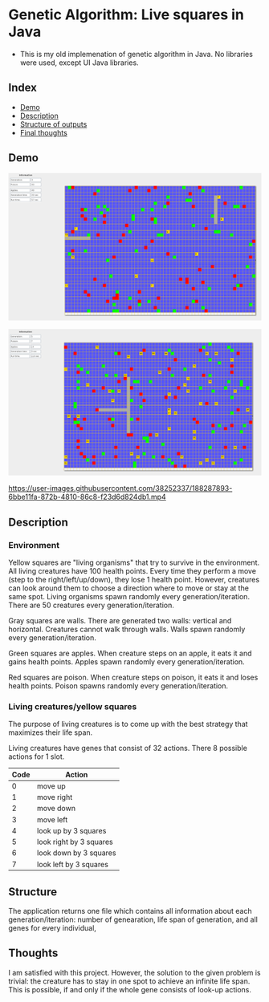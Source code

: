 # Genetic Algorithm: Live squares in Java
-    This is my old implemenation of genetic algorithm in Java. No libraries were used, except UI Java libraries.

## Index
   - [Demo](#Demo "Goto Demo")
   - [Description](#Description "Goto Description")
   - [Structure of outputs](#Structure "Goto Structure")
   - [Final thoughts](#Thoughts "Goto Thoughts")

## Demo
![alt text](https://github.com/DZykov/java-gen-alg/blob/main/img/show_case.png)

![alt text](https://github.com/DZykov/java-gen-alg/blob/main/img/show_case1.png)

https://user-images.githubusercontent.com/38252337/188287893-6bbe11fa-872b-4810-86c8-f23d6d824db1.mp4


## Description

### Environment

Yellow squares are "living organisms" that try to survive in the environment. All living creatures have 100 health points. Every time they perform a move (step to the right/left/up/down), they lose 1 health point. However, creatures can look around them to choose a direction where to move or stay at the same spot. Living organisms spawn randomly every generation/iteration. There are 50 creatures every generation/iteration.

Gray squares are walls. There are generated two walls: vertical and horizontal. Creatures cannot walk through walls. Walls spawn randomly every generation/iteration.

Green squares are apples. When creature steps on an apple, it eats it and gains health points. Apples spawn randomly every generation/iteration.

Red squares are poison. When creature steps on poison, it eats it and loses health points. Poison spawns randomly every generation/iteration.

### Living creatures/yellow squares

The purpose of living creatures is to come up with the best strategy that maximizes their life span.

Living creatures have genes that consist of 32 actions. There 8 possible actions for 1 slot.

|Code|Action                 |
|----|-----------------------|
|0   |move up                |
|1   |move right             |
|2   |move down              |
|3   |move left              |
|4   |look up by 3 squares   |
|5   |look right by 3 squares|
|6   |look down by 3 squares |
|7   |look left by 3 squares |

## Structure

The application returns one file which contains all information about each generation/iteration: number of genearation, life span of generation, and all genes for every individual, 

## Thoughts

I am satisfied with this project. However, the solution to the given problem is trivial: the creature has to stay in one spot to achieve an infinite life span. This is possible, if and only if the whole gene consists of look-up actions.